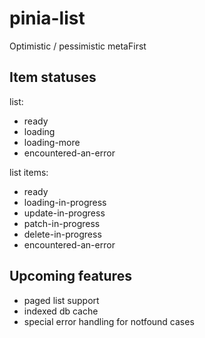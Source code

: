 # pinia-list

Optimistic / pessimistic
metaFirst

## Item statuses

list:
 - ready
 - loading
 - loading-more
 - encountered-an-error

list items:
 - ready
 - loading-in-progress
 - update-in-progress
 - patch-in-progress
 - delete-in-progress
 - encountered-an-error


## Upcoming features
 - paged list support
 - indexed db cache
 - special error handling for notfound cases
